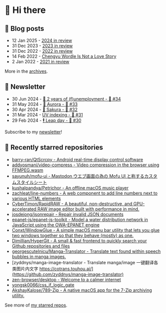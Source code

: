 # 👋 Hi there

## 📝 Blog posts

<!-- feed start -->
- 12 Jan 2025 - [2024 in review](https://cheeaun.com/blog/2025/01/2024-in-review/)
- 31 Dec 2023 - [2023 in review](https://cheeaun.com/blog/2023/12/2023-in-review/)
- 31 Dec 2022 - [2022 in review](https://cheeaun.com/blog/2022/12/2022-in-review/)
- 14 Feb 2022 - [Chengyu Wordle Is Not a Love Story](https://cheeaun.com/blog/2022/02/chengyu-wordle-is-not-a-love-story/)
- 2 Jan 2022 - [2021 in review](https://cheeaun.com/blog/2022/01/2021-in-review/)
<!-- feed end -->

More in the [archives](https://cheeaun.com/blog/archives/).

## 📰 Newsletter

<!-- newsletter start -->
- 30 Jun 2024 - [🎂 2 years of (f)unemployment - 🥫 #34](https://cheeaun.substack.com/p/2-years-of-funemployment-34)
- 31 May 2024 - [🌌 Aurora - 🥫 #33](https://cheeaun.substack.com/p/aurora-33)
- 30 Apr 2024 - [🌸 Sakura - 🥫 #32](https://cheeaun.substack.com/p/sakura-32)
- 31 Mar 2024 - [UV indexing - 🥫 #31](https://cheeaun.substack.com/p/uv-indexing-31)
- 29 Feb 2024 - [🕴️ Leap day - 🥫 #30](https://cheeaun.substack.com/p/leap-day-30)
<!-- newsletter end -->

Subscribe to my [newsletter](https://cheeaun.substack.com/)!

## 🌟 Recently starred repositories

<!-- starred repos start -->
- [barry-ran/QtScrcpy - Android real-time display control software](https://github.com/barry-ran/QtScrcpy)
- [addyosmani/video-compress - Video compression in the browser using FFMPEG.wasm](https://github.com/addyosmani/video-compress)
- [sayunuh/mofu-ui - Mastodon ウエブ画面の為の Mofu UI と称するカスタムスタイルシート](https://github.com/sayunuh/mofu-ui)
- [kushalpandya/Petrichor - An offline macOS music player](https://github.com/kushalpandya/Petrichor)
- [zachleat/line-numbers - A web component to add line numbers next to various HTML elements](https://github.com/zachleat/line-numbers)
- [CyberTimon/RapidRAW - A beautiful, non-destructive, and GPU-accelerated RAW image editor built with performance in mind.](https://github.com/CyberTimon/RapidRAW)
- [josdejong/jsonrepair - Repair invalid JSON documents](https://github.com/josdejong/jsonrepair)
- [epanet-js/epanet-js-toolkit - Model a water distribution network in JavaScript using the OWA-EPANET engine](https://github.com/epanet-js/epanet-js-toolkit)
- [Conxt/WindowGlue - A simple macOS menu bar utility that lets you glue two windows together so that they behave (mostly) as one.](https://github.com/Conxt/WindowGlue)
- [Dimillian/HyperGit - A small & fast frontend to quickly search your Github repositories and files](https://github.com/Dimillian/HyperGit)
- [georgescutelnicu/Manga-Translator - Translate text found within speech bubbles in manga images.](https://github.com/georgescutelnicu/Manga-Translator)
- [zyddnys/manga-image-translator - Translate manga/image 一键翻译各类图片内文字 https://cotrans.touhou.ai/](https://github.com/zyddnys/manga-image-translator)
- [zen-browser/desktop - Welcome to a calmer internet](https://github.com/zen-browser/desktop)
- [yongsk0066/css_if_logic_gate](https://github.com/yongsk0066/css_if_logic_gate)
- [AkshayKalose/789-Zip - A native macOS app for the 7-Zip archiving utility.](https://github.com/AkshayKalose/789-Zip)
<!-- starred repos end -->

See more of [my starred repos](https://github.com/stars/cheeaun/).
